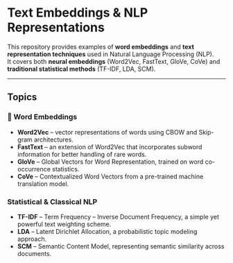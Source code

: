 # Text Embeddings & NLP Representations

This repository provides examples of **word embeddings** and **text representation techniques** used in Natural Language Processing (NLP).  
It covers both **neural embeddings** (Word2Vec, FastText, GloVe, CoVe) and **traditional statistical methods** (TF-IDF, LDA, SCM).

---

## Topics
### 🔹 Word Embeddings
- **Word2Vec** – vector representations of words using CBOW and Skip-gram architectures.  
- **FastText** – an extension of Word2Vec that incorporates subword information for better handling of rare words.  
- **GloVe** – Global Vectors for Word Representation, trained on word co-occurrence statistics.  
- **CoVe** – Contextualized Word Vectors from a pre-trained machine translation model.  

### Statistical & Classical NLP
- **TF-IDF** – Term Frequency – Inverse Document Frequency, a simple yet powerful text weighting scheme.  
- **LDA** – Latent Dirichlet Allocation, a probabilistic topic modeling approach.  
- **SCM** – Semantic Content Model, representing semantic similarity across documents.  
